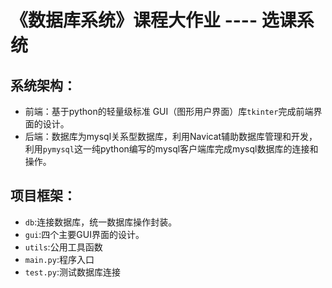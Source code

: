 # 《数据库系统》课程大作业 ---- 选课系统
## 系统架构：
- 前端：基于python的轻量级标准 GUI（图形用户界面）库`tkinter`完成前端界面的设计。
- 后端：数据库为mysql关系型数据库，利用Navicat辅助数据库管理和开发，利用`pymysql`这一纯python编写的mysql客户端库完成mysql数据库的连接和操作。
## 项目框架：
- `db`:连接数据库，统一数据库操作封装。
- `gui`:四个主要GUI界面的设计。
- `utils`:公用工具函数
- `main.py`:程序入口
- `test.py`:测试数据库连接
